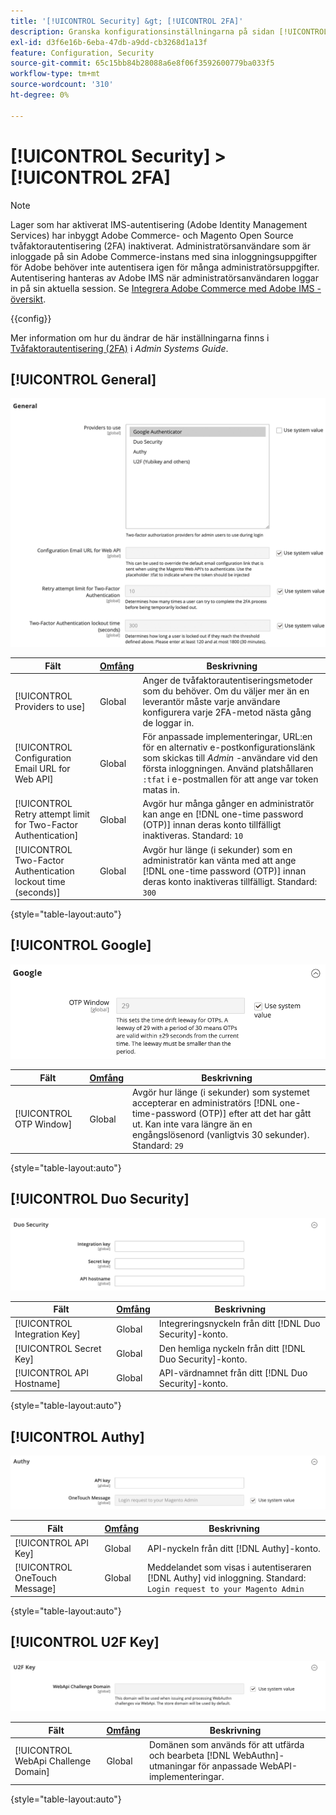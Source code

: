 ```yaml
---
title: '[!UICONTROL Security] &gt; [!UICONTROL 2FA]'
description: Granska konfigurationsinställningarna på sidan [!UICONTROL Security] &gt; [!UICONTROL 2FA] i Commerce Admin.
exl-id: d3f6e16b-6eba-47db-a9dd-cb3268d1a13f
feature: Configuration, Security
source-git-commit: 65c15bb84b28088a6e8f06f3592600779ba033f5
workflow-type: tm+mt
source-wordcount: '310'
ht-degree: 0%

---
```


# [!UICONTROL Security] > [!UICONTROL 2FA]

>[!NOTE]
>
>Lager som har aktiverat IMS-autentisering (Adobe Identity Management Services) har inbyggt Adobe Commerce- och Magento Open Source tvåfaktorautentisering (2FA) inaktiverat. Administratörsanvändare som är inloggade på sin Adobe Commerce-instans med sina inloggningsuppgifter för Adobe behöver inte autentisera igen för många administratörsuppgifter. Autentisering hanteras av Adobe IMS när administratörsanvändaren loggar in på sin aktuella session. Se [Integrera Adobe Commerce med Adobe IMS - översikt](https://experienceleague.adobe.com/docs/commerce-admin/start/admin/ims/adobe-ims-integration-overview.html).

{{config}}

Mer information om hur du ändrar de här inställningarna finns i [Tvåfaktorautentisering (2FA)](../../systems/security-two-factor-authentication.md) i _Admin Systems Guide_.

## [!UICONTROL General]

![Allmänt](./assets/2fa-general.png)<!-- zoom -->

| Fält | [Omfång](../../getting-started/websites-stores-views.md#scope-settings) | Beskrivning |
|--- |--- |--- |
| [!UICONTROL Providers to use] | Global | Anger de tvåfaktorautentiseringsmetoder som du behöver. Om du väljer mer än en leverantör måste varje användare konfigurera varje 2FA-metod nästa gång de loggar in. |
| [!UICONTROL Configuration Email URL for Web API] | Global | För anpassade implementeringar, URL:en för en alternativ e-postkonfigurationslänk som skickas till _Admin_ -användare vid den första inloggningen. Använd platshållaren `:tfat` i e-postmallen för att ange var token matas in. |
| [!UICONTROL Retry attempt limit for Two-Factor Authentication] | Global | Avgör hur många gånger en administratör kan ange en [!DNL one-time password (OTP)] innan deras konto tillfälligt inaktiveras. Standard: `10` |
| [!UICONTROL Two-Factor Authentication lockout time (seconds)] | Global | Avgör hur länge (i sekunder) som en administratör kan vänta med att ange [!DNL one-time password (OTP)] innan deras konto inaktiveras tillfälligt. Standard: `300` |

{style="table-layout:auto"}

## [!UICONTROL Google]

![Google](./assets/2fa-google.png)<!-- zoom -->

| Fält | [Omfång](../../getting-started/websites-stores-views.md#scope-settings) | Beskrivning |
|--- |--- |--- |
| [!UICONTROL OTP Window] | Global | Avgör hur länge (i sekunder) som systemet accepterar en administratörs [!DNL one-time-password (OTP)] efter att det har gått ut. Kan inte vara längre än en engångslösenord (vanligtvis 30 sekunder). Standard: `29` |

{style="table-layout:auto"}

## [!UICONTROL Duo Security]

![Duo-säkerhet](./assets/2fa-duo-security.png)<!-- zoom -->

| Fält | [Omfång](../../getting-started/websites-stores-views.md#scope-settings) | Beskrivning |
|--- |--- |--- |
| [!UICONTROL Integration Key] | Global | Integreringsnyckeln från ditt [!DNL Duo Security]-konto. |
| [!UICONTROL Secret Key] | Global | Den hemliga nyckeln från ditt [!DNL Duo Security]-konto. |
| [!UICONTROL API Hostname] | Global | API-värdnamnet från ditt [!DNL Duo Security]-konto. |

{style="table-layout:auto"}

## [!UICONTROL Authy]

![Autenticera](./assets/2fa-authy.png)<!-- zoom -->

| Fält | [Omfång](../../getting-started/websites-stores-views.md#scope-settings) | Beskrivning |
|--- |--- |--- |
| [!UICONTROL API Key] | Global | API-nyckeln från ditt [!DNL Authy]-konto. |
| [!UICONTROL OneTouch Message] | Global | Meddelandet som visas i autentiseraren [!DNL Authy] vid inloggning. Standard: `Login request to your Magento Admin` |

{style="table-layout:auto"}

## [!UICONTROL U2F Key]

![U2F-nyckel](./assets/2fa-u2f-key.png)<!-- zoom -->

| Fält | [Omfång](../../getting-started/websites-stores-views.md#scope-settings) | Beskrivning |
|--- |--- |--- |
| [!UICONTROL WebApi Challenge Domain] | Global | Domänen som används för att utfärda och bearbeta [!DNL WebAuthn]-utmaningar för anpassade WebAPI-implementeringar. |

{style="table-layout:auto"}
